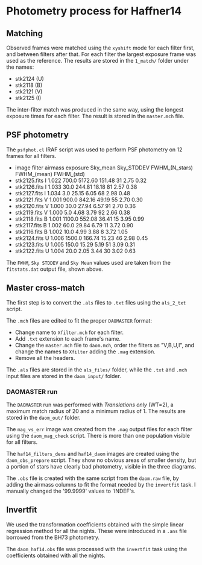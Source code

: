 
# Photometry process for Haffner14

## Matching

Observed frames were matched using the `xyshift` mode for each filter first,
and between filters after that. For each filter the largest exposure frame was
used as the reference. The results are stored in the `1_match/` folder
under the names:

- stk2124 (U)
- stk2118 (B)
- stk2121 (V)
- stk2125 (I)

The inter-filter match was produced in the same way, using the longest exposure
times for each filter. The result is stored in the `master.mch` file.


## PSF photometry

The `psfphot.cl` IRAF script was used to perform PSF photometry on 12 frames
for all filters.

- image           filter  airmass  exposure    Sky_mean  Sky_STDDEV  FWHM_(N_stars)  FWHM_(mean)  FWHM_(std)
- stk2125.fits          I    1.022     700.0     5172.60   151.48              31         2.75        0.32 
- stk2126.fits          I    1.033      30.0      244.81    18.18              81         2.57        0.38 
- stk2127.fits          I    1.034       3.0       25.15     6.05              68         2.98        0.48 
- stk2121.fits          V    1.001     900.0      842.16    49.19              55         2.70        0.30 
- stk2120.fits          V    1.000      30.0       27.94     6.57              91         2.70        0.36 
- stk2119.fits          V    1.000       5.0        4.68     3.79              92         2.66        0.38 
- stk2118.fits          B    1.001    1100.0      552.08    36.41              15         3.95        0.99 
- stk2117.fits          B    1.002      60.0       29.84     6.79              11         3.72        0.90 
- stk2116.fits          B    1.002      10.0        4.99    3.88               8         3.72        1.05 
- stk2124.fits          U    1.006    1500.0      166.74    15.23              46         2.98        0.45 
- stk2123.fits          U    1.005     150.0       15.29     5.19              51         3.09        0.31 
- stk2122.fits          U    1.004      20.0        2.05     3.44              30         3.02        0.63 

The `FWHM`, `Sky STDDEV` and `Sky Mean` values used are taken from the
`fitstats.dat` output file, shown above.


## Master cross-match

The first step is to convert the `.als` files to `.txt` files using the
`als_2_txt` script.

The `.mch` files are edited to fit the proper `DAOMASTER` format:

- Change name to `Xfilter.mch` for each filter.
- Add `.txt` extension to each frame's name.
- Change the `master.mch` file to `daom.mch`, order the filters as "V,B,U,I",
  and change the names to `Xfilter` adding the `.mag` extension.
- Remove all the headers.

The `.als` files are stored in the `als_files/` folder, while the `.txt` and
`.mch` input files are stored in the `daom_input/` folder.


### DAOMASTER run

The `DAOMASTER` run was performed with *Translations only* (WT=2), a maximum
match radius of 20 and a minimum radius of 1. The results are stored in the
`daom_out/` folder.

The `mag_vs_err` image was created from the `.mag` output files for each filter
using the `daom_mag_check` script. There is more than one population visible
for all filters.

The `haf14_filters_dens` and `haf14_daom` images are created using the
`daom_obs_prepare` script. They show no obvious areas of smaller density, but
a portion of stars have clearly bad photometry, visible in the three diagrams.

The `.obs` file is created with the same script from the `daom.raw` file, by
adding the airmass columns to fit the format needed by the `invertfit` task.
I manually changed the '99.9999' values to 'INDEF's.


## Invertfit

We used the transformation coefficients obtained with the simple linear
regression method for all the nights. These were introduced in a `.ans`
file borrowed from the BH73 photometry.

The `daom_haf14.obs` file was processed with the `invertfit` task using the
coefficients obtained with all the nights.

